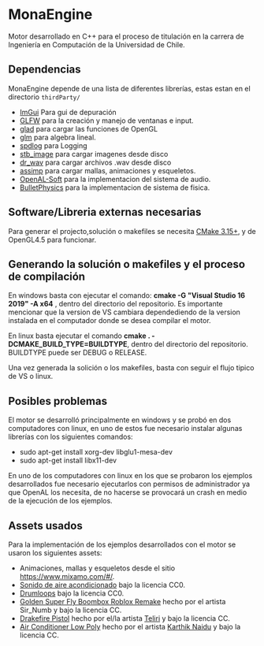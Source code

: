 # MonaEngine
Motor desarrollado en C++ para el proceso de titulación en la carrera de Ingeniería en Computación de la Universidad de Chile.
## Dependencias
MonaEngine depende de una lista de diferentes librerías, estas estan en el directorio `thirdParty/`
 - [ImGui](https://github.com/ocornut/imgui) Para gui de depuración
 - [GLFW](https://www.glfw.org/) para la creación y manejo de ventanas e input.
 - [glad](https://glad.dav1d.de/) para cargar las funciones de OpenGL 
 - [glm](https://glm.g-truc.net/0.9.9/index.html) para algebra lineal.
 - [spdlog](https://github.com/gabime/spdlog) para Logging
 - [stb\_image](https://github.com/nothings/stb) para cargar imagenes desde disco
 - [dr_wav](https://mackron.github.io/dr_wav.html) para cargar archivos .wav desde disco
 - [assimp](https://github.com/assimp/assimp) para cargar mallas, animaciones y esqueletos.
 - [OpenAL-Soft](https://github.com/kcat/openal-soft) para la implementacion del sistema de audio.
 - [BulletPhysics](https://github.com/bulletphysics/bullet3) para la implementacion de sistema de fisica.
 
## Software/Libreria externas necesarias
Para generar el projecto,solución o makefiles se necesita [CMake 3.15+](https://cmake.org/), y de OpenGL4.5 para funcionar.

## Generando la solución o makefiles y el proceso de compilación
En windows basta con ejecutar el comando: **cmake -G "Visual Studio 16 2019" -A x64** , dentro del directorio del repositorio. Es importante
mencionar que la version de VS cambiara dependediendo de la version instalada en el computador donde se desea compilar el motor.

En linux basta ejecutar el comando **cmake . -DCMAKE_BUILD_TYPE=BUILDTYPE**, dentro del directorio del repositorio. BUILDTYPE puede ser
DEBUG o RELEASE.

Una vez generada la solición o los makefiles, basta con seguir el flujo tipico de VS o linux.
## Posibles problemas
El motor se desarrolló principalmente en windows y se probó en dos computadores con linux, en uno de estos fue necesario instalar
algunas librerías con los siguientes comandos:
 - sudo apt-get install xorg-dev libglu1-mesa-dev
 - sudo apt-get install libx11-dev

En uno de los computadores con linux en los que se probaron los ejemplos desarrollados fue necesario ejecutarlos con permisos de administrador
ya que OpenAL los necesita, de no hacerse se provocará un crash en medio de la ejecución de los ejemplos.


## Assets usados
Para la implementación de los ejemplos desarrollados con el motor se usaron los siguientes assets:
 - Animaciones, mallas y esqueletos desde el sitio https://www.mixamo.com/#/.
 - [Sonido de aire acondicionado](https://freesound.org/people/addiofbaddi/sounds/241702/) bajo la licencia CC0.
 - [Drumloops](https://freesound.org/people/Bronxio/sounds/199870/) bajo la licencia CC0.
 - [Golden Super Fly Boombox Roblox Remake](https://sketchfab.com/3d-models/golden-super-fly-boombox-roblox-remake-d2b9b14dd01e4fa0bdd3b1704fcb2b2f) hecho por el artista Sir_Numb y bajo la licencia CC.
 - [Drakefire Pistol](https://sketchfab.com/3d-models/drakefire-pistol-bee02e85f22d4eaaa3c0144f11204843) hecho por el/la artista [Teliri](https://www.artstation.com/artwork/3XE92) y bajo la licencia CC.
 - [Air Conditioner Low Poly](https://sketchfab.com/3d-models/air-conditioner-low-poly-textured-game-asset-84c4e55948414c6db2473da7b6e9cbb7) hecho por el artista [Karthik Naidu](instagram.com/k3dart) y bajo la licencia CC.


